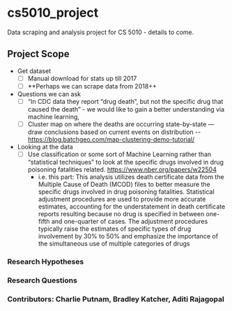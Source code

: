 # cs5010_project
Data scraping and analysis project for CS 5010 - details to come.

## Project Scope


- Get dataset
    - [ ] Manual download for stats up till 2017
    - [ ] **Perhaps we can scrape data from 2018++
- Questions we can ask
    - [ ] “In CDC data they report “drug death”, but not the specific drug that caused the death” - we would like to gain a better understanding via machine learning, 
    - [ ] Cluster map on where the deaths are occurring state-by-state — draw conclusions based on current events on distribution -- https://blog.batchgeo.com/map-clustering-demo-tutorial/
- Looking at the data
    - [ ] Use classification or some sort of Machine Learning rather than “statistical techniques” to look at the specific drugs involved in drug poisoning fatalities related. https://www.nber.org/papers/w22504
      - i.e. this part: This analysis utilizes death certificate data from the Multiple Cause of Death (MCOD) files to better measure the specific drugs involved in drug poisoning fatalities. Statistical adjustment procedures are used to provide more accurate estimates, accounting for the understatement in death certificate reports resulting because no drug is specified in between one-fifth and one-quarter of cases. The adjustment procedures typically raise the estimates of specific types of drug involvement by 30% to 50% and emphasize the importance of the simultaneous use of multiple categories of drugs

### Research Hypotheses

### Research Questions


### Contributors: Charlie Putnam, Bradley Katcher, Aditi Rajagopal
